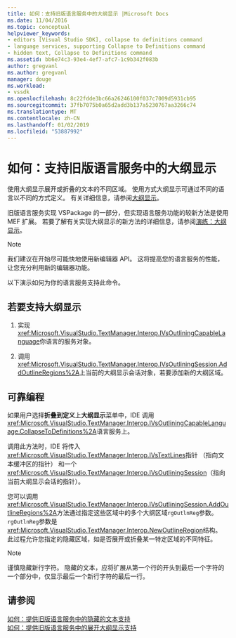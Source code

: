 ```yaml
---
title: 如何：支持旧版语言服务中的大纲显示 |Microsoft Docs
ms.date: 11/04/2016
ms.topic: conceptual
helpviewer_keywords:
- editors [Visual Studio SDK], collapse to definitions command
- language services, supporting Collapse to Definitions command
- hidden text, Collapse to Definitions command
ms.assetid: bb6e74c3-93e4-4ef7-afc7-1c9b342f083b
author: gregvanl
ms.author: gregvanl
manager: douge
ms.workload:
- vssdk
ms.openlocfilehash: 8c22fdde3bc66a26246100f037c7009d5931cb95
ms.sourcegitcommit: 37fb7075b0a65d2add3b137a5230767aa3266c74
ms.translationtype: MT
ms.contentlocale: zh-CN
ms.lasthandoff: 01/02/2019
ms.locfileid: "53887992"
---
```

# <a name="how-to-support-outlining-in-a-legacy-language-service"></a>如何：支持旧版语言服务中的大纲显示
使用大纲显示展开或折叠的文本的不同区域。 使用方式大纲显示可通过不同的语言以不同的方式定义。 有关详细信息，请参阅[大纲显示](../../ide/outlining.md)。  
  
 旧版语言服务实现 VSPackage 的一部分，但实现语言服务功能的较新方法是使用 MEF 扩展。 若要了解有关实现大纲显示的新方法的详细信息，请参阅[演练：大纲显示](../../extensibility/walkthrough-outlining.md)。  
  
> [!NOTE]
>  我们建议在开始尽可能快地使用新编辑器 API。 这将提高您的语言服务的性能，让您充分利用新的编辑器功能。  
  
 以下演示如何为你的语言服务支持此命令。  
  
## <a name="to-support-outlining"></a>若要支持大纲显示  
  
1.  实现<xref:Microsoft.VisualStudio.TextManager.Interop.IVsOutliningCapableLanguage>你语言的服务对象。  
  
2.  调用<xref:Microsoft.VisualStudio.TextManager.Interop.IVsOutliningSession.AddOutlineRegions%2A>上当前的大纲显示会话对象，若要添加新的大纲区域。  
  
## <a name="robust-programming"></a>可靠编程  
 如果用户选择**折叠到定义**上**大纲显示**菜单中，IDE 调用<xref:Microsoft.VisualStudio.TextManager.Interop.IVsOutliningCapableLanguage.CollapseToDefinitions%2A>语言服务上。  
  
 调用此方法时，IDE 将传入<xref:Microsoft.VisualStudio.TextManager.Interop.IVsTextLines>指针 （指向文本缓冲区的指针） 和一个<xref:Microsoft.VisualStudio.TextManager.Interop.IVsOutliningSession>（指向当前大纲显示会话的指针）。  
  
 您可以调用<xref:Microsoft.VisualStudio.TextManager.Interop.IVsOutliningSession.AddOutlineRegions%2A>方法通过指定这些区域中的多个大纲区域`rgOutlnReg`参数。 `rgOutlnReg`参数是<xref:Microsoft.VisualStudio.TextManager.Interop.NewOutlineRegion>结构。 此过程允许您指定的隐藏区域，如是否展开或折叠某一特定区域的不同特征。  
  
> [!NOTE]
>  谨慎隐藏新行字符。 隐藏的文本，应将扩展从第一个行的开头到最后一个字符的一个部分中，仅显示最后一个新行字符的最后一行。  
  
## <a name="see-also"></a>请参阅  
 [如何：提供旧版语言服务中的隐藏的文本支持](../../extensibility/internals/how-to-provide-hidden-text-support-in-a-legacy-language-service.md)   
 [如何：提供旧版语言服务中的展开大纲显示支持](../../extensibility/internals/how-to-provide-expanded-outlining-support-in-a-legacy-language-service.md)